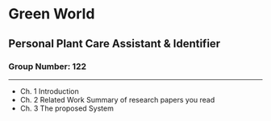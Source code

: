# Green World
## Personal Plant Care Assistant & Identifier
### Group Number: 122

***

- Ch. 1 Introduction
- Ch. 2 Related Work Summary of research papers you read
- Ch. 3 The proposed System
